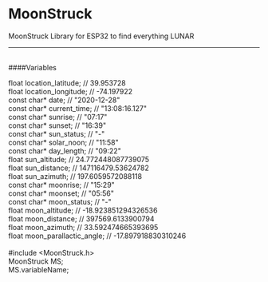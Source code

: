 # MoonStruck
MoonStruck Library for ESP32 to find everything LUNAR

<hr></hr>
<br>####Variables
 
 float location_latitude; // 39.953728<br>
 float location_longitude; // -74.197922<br>
 const char* date; // "2020-12-28"<br>
 const char* current_time; // "13:08:16.127"<br>
 const char* sunrise; // "07:17"<br>
 const char* sunset; // "16:39"<br>
 const char* sun_status; // "-"<br>
 const char* solar_noon; // "11:58"<br>
 const char* day_length; // "09:22"<br>
 float sun_altitude; // 24.772448087739075<br>
 float sun_distance; // 147116479.53624782<br>
 float sun_azimuth; // 197.6059572088118<br>
 const char* moonrise; // "15:29"<br>
 const char* moonset; // "05:56"<br>
 const char* moon_status; // "-"<br>
 float moon_altitude; // -18.923851294326536<br>
 float moon_distance; // 397569.6133900794<br>
 float moon_azimuth; // 33.592474665393695<br>
 float moon_parallactic_angle; // -17.897918830310246<br>
<br>
#include <MoonStruck.h>
<br>MoonStruck MS;
<br>MS.variableName;
